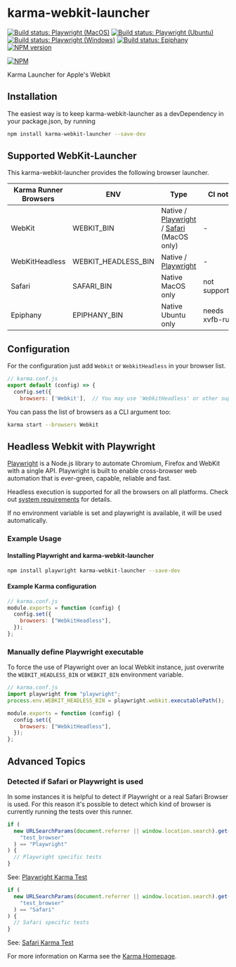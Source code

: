 # karma-webkit-launcher

[![Build status: Playwright (MacOS)](https://github.com/google/karma-webkit-launcher/actions/workflows/playwright_macos_tests.yml/badge.svg)](https://github.com/google/karma-webkit-launcher/actions/workflows/playwright_macos_tests.yml)
[![Build status: Playwright (Ubuntu)](https://github.com/google/karma-webkit-launcher/actions/workflows/playwright_ubuntu_tests.yml/badge.svg)](https://github.com/google/karma-webkit-launcher/actions/workflows/playwright_ubuntu_tests.yml)
[![Build status: Playwright (Windows)](https://github.com/google/karma-webkit-launcher/actions/workflows/playwright_windows_tests.yml/badge.svg)](https://github.com/google/karma-webkit-launcher/actions/workflows/playwright_windows_tests.yml)
[![Build status: Epiphany](https://github.com/google/karma-webkit-launcher/actions/workflows/epiphany_tests.yml/badge.svg)](https://github.com/google/karma-webkit-launcher/actions/workflows/epiphany_tests.yml)
[![NPM version](https://img.shields.io/npm/v/karma-webkit-launcher.svg)](https://www.npmjs.org/package/karma-webkit-launcher)

[![NPM](https://nodei.co/npm/karma-webkit-launcher.png?downloads=true&downloadRank=true)](https://nodei.co/npm/karma-webkit-launcher/)

Karma Launcher for Apple's Webkit

## Installation

The easiest way is to keep karma-webkit-launcher as a devDependency in your package.json, by running

```bash
npm install karma-webkit-launcher --save-dev
```

## Supported WebKit-Launcher

This karma-webkit-launcher provides the following browser launcher.

| Karma Runner Browsers | ENV                 | Type                                                              | CI note        |
| --------------------- | ------------------- | ----------------------------------------------------------------- | -------------- |
| WebKit                | WEBKIT_BIN          | Native / [Playwright][playwright] / [Safari][safari] (MacOS only) | -              |
| WebKitHeadless        | WEBKIT_HEADLESS_BIN | Native / [Playwright][playwright]                                 | -              |
| Safari                | SAFARI_BIN          | Native MacOS only                                                 | not supported  |
| Epiphany              | EPIPHANY_BIN        | Native Ubuntu only                                                | needs xvfb-run |

## Configuration

For the configuration just add `Webkit` or `WebkitHeadless` in your browser list.

```js
// karma.conf.js
export default (config) => {
  config.set({
    browsers: ['Webkit'],  // You may use 'WebkitHeadless' or other supported browser
```

You can pass the list of browsers as a CLI argument too:

```bash
karma start --browsers Webkit
```

## Headless Webkit with Playwright

[Playwright](https://github.com/microsoft/playwright) is a Node.js library to automate Chromium, Firefox and WebKit with a single API. Playwright is built to enable cross-browser web automation that is ever-green, capable, reliable and fast.

Headless execution is supported for all the browsers on all platforms.
Check out [system requirements](https://playwright.dev/docs/intro/#system-requirements) for details.

If no environment variable is set and playwright is available, it will be used automatically.

### Example Usage

#### Installing Playwright and karma-webkit-launcher

```bash
npm install playwright karma-webkit-launcher --save-dev
```

#### Example Karma configuration

```js
// karma.conf.js
module.exports = function (config) {
  config.set({
    browsers: ["WebkitHeadless"],
  });
};
```

### Manually define Playwright executable

To force the use of Playwright over an local Webkit instance, just overwrite the `WEBKIT_HEADLESS_BIN` or `WEBKIT_BIN` environment variable.

```js
// karma.conf.js
import playwright from "playwright";
process.env.WEBKIT_HEADLESS_BIN = playwright.webkit.executablePath();

module.exports = function (config) {
  config.set({
    browsers: ["WebkitHeadless"],
  });
};
```

## Advanced Topics

### Detected if Safari or Playwright is used

In some instances it is helpful to detect if Playwright or a real Safari Browser is used.
For this reason it's possible to detect which kind of browser is currently running the tests over this runner.

```javascript
if (
  new URLSearchParams(document.referrer || window.location.search).get(
    "test_browser"
  ) == "Playwright"
) {
  // Playwright specific tests
}
```

See: [Playwright Karma Test](test/playwright_test.js)

```javascript
if (
  new URLSearchParams(document.referrer || window.location.search).get(
    "test_browser"
  ) == "Safari"
) {
  // Safari specific tests
}
```

See: [Safari Karma Test](test/safari_test.js)

For more information on Karma see the [Karma Homepage][karma].

[karma]: https://karma-runner.github.io/
[playwright]: https://playwright.dev/
[safari]: https://www.apple.com/safari/

